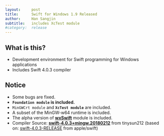 ```yaml
---
layout:     post
title:      Swift for Windows 1.9 Released
author:     Han Sangjin
subtitle:  	includes XcTest module
#category:  release
---
```

<!-- Start Writing Below in Markdown -->

What is this?
-------------
- Development environment for Swift programming for Windows applications
- Includes Swift 4.0.3 compiler

Notice
-------
- Some bugs are fixed.
- **`Foundation module` is included.**
- `MinGWCrt module` and **`XcTest module`** are included. 
- A subset of the MinGW-w64 runtime is included.
- The alpha version of <b>[wxSwift](http://www.wxswift.org)</b> module is included.
- Compiler Source: <b>[swift-4.0.3+mingw.20180212](https://github.com/tinysun212/swift-windows/releases/tag/swift-4.0.3+mingw.20180212)</b> from tinysun212
   (based on: [swift-4.0.3-RELEASE](https://github.com/apple/swift/releases/tag/swift-4.0.3-RELEASE) from apple/swift)
